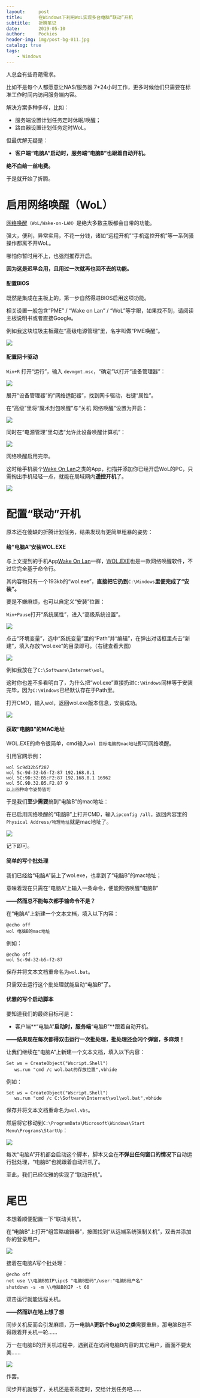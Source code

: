 ```yaml
---
layout:     post
title:      在Windows下利用WoL实现多台电脑“联动”开机
subtitle:   折腾笔记
date:       2019-05-10
author:     Pockies
header-img: img/post-bg-011.jpg
catalog: true
tags:
    - Windows
---
```


人总会有些奇葩需求。

比如不是每个人都愿意让NAS/服务器 7*24小时工作，更多时候他们只需要在标准工作时间内访问服务端内容。

解决方案多种多样，比如：

- 服务端设置计划任务定时休眠/唤醒；
- 路由器设置计划任务定时WoL。

但最优解无疑是：

- **客户端“电脑A”启动时，服务端“电脑B”也跟着自动开机。**

**绝不白给一丝电费。**

于是就开始了折腾。

# 启用网络唤醒（WoL）

[网络唤醒](https://zh.wikipedia.org/wiki/%E7%B6%B2%E8%B7%AF%E5%96%9A%E9%86%92)`（WoL/Wake-on-LAN）`是绝大多数主板都会自带的功能。

强大，便利，异常实用，不花一分钱，诸如“远程开机”“手机遥控开机”等一系列骚操作都离不开WoL。

哪怕你暂时用不上，也强烈推荐开启。

**因为这是迟早会用，且用过一次就再也回不去的功能。**

#### 配置BIOS

既然是集成在主板上的，第一步自然得进BIOS启用这项功能。

相关设置一般包含“PME” / “Wake on Lan” / “WoL”等字眼，如果找不到，请阅读主板说明书或者直接Google。

例如我这块垃圾主板藏在“高级电源管理”里，名字叫做“PME唤醒”。

![](https://raw.githubusercontent.com/Pockies/pic/master/741f9461ly1g2wassl4eij21400mm4m0.jpg)

#### 配置网卡驱动

`Win+R` 打开“运行”，输入 `devmgmt.msc`，“确定”以打开“设备管理器”：

![](https://raw.githubusercontent.com/Pockies/pic/master/%E8%BF%90%E8%A1%8C(473).png)

展开“设备管理器”的“网络适配器”，找到网卡驱动，右键“属性”。

在“高级”里将“魔术封包唤醒”与“关机 网络唤醒”设置为开启：

![](https://raw.githubusercontent.com/Pockies/pic/master/Realtek%20PCIe%20GBE%20Family%20Controller%20%E5%B1%9E%E6%80%A7(471).png)

同时在“电源管理”里勾选“允许此设备唤醒计算机”：

![](https://raw.githubusercontent.com/Pockies/pic/master/Realtek%20PCIe%20GBE%20Family%20Controller%20%E5%B1%9E%E6%80%A7(475).png)

网络唤醒启用完毕。

这时给手机装个[Wake On Lan](https://play.google.com/store/apps/details?id=co.uk.mrwebb.wakeonlan)之类的App，扫描并添加你已经开启WoL的PC，只需掏出手机轻轻一点，就能在局域网内**遥控开机**了。

![](https://raw.githubusercontent.com/Pockies/pic/master/Screenshot_20190510-171940.png)

# 配置“联动”开机

原本还在傻缺的折腾计划任务，结果发现有更简单粗暴的姿势：

#### 给“电脑A”安装WOL.EXE

与上文提到的手机App[Wake On Lan](https://play.google.com/store/apps/details?id=co.uk.mrwebb.wakeonlan)一样，[WOL.EXE](https://www.gammadyne.com/cmdline.htm#wol)也是一款网络唤醒软件，不过它完全基于命令行。

其内容物只有一个193kb的“wol.exe”，**直接把它扔到**`C:\Windows`**里便完成了“安装”。**

要是不嫌麻烦，也可以自定义“安装”位置：

`Win+Pause`打开“系统属性”，进入“高级系统设置”。

![](https://raw.githubusercontent.com/Pockies/pic/master/%E7%B3%BB%E7%BB%9F(479).png)

点击“环境变量”，选中“系统变量”里的“Path”并“编辑”，在弹出对话框里点击“新建”，填入存放“wol.exe”的目录即可。（右键查看大图）

![](https://raw.githubusercontent.com/Pockies/pic/master/%E7%BC%96%E8%BE%91%E7%8E%AF%E5%A2%83%E5%8F%98%E9%87%8F(480).png)

例如我放在了`C:\Software\Internet\wol`。

这时你也差不多看明白了，为什么把“wol.exe”直接扔进`C:\Windows`同样等于安装完毕，因为`C:\Windows`已经默认存在于Path里。

打开CMD，输入wol，返回wol.exe版本信息，安装成功。

![](https://raw.githubusercontent.com/Pockies/pic/master/Administrator_%20%E5%91%BD%E4%BB%A4%E6%8F%90%E7%A4%BA%E7%AC%A6(481).png)

#### 获取“电脑B”的MAC地址

WOL.EXE的命令很简单，cmd输入`wol 目标电脑的mac地址`即可网络唤醒。

引用官网示例：

```
wol 5c9d32b5f287
wol 5c-9d-32-b5-f2-87 192.168.0.1
wol 5C:9D:32:B5:F2:87 192.168.0.1 16962
wol 5C.9D.32.B5.F2.87 9
以上四种命令姿势皆可
```

于是我们**至少需要**搞到“电脑B”的mac地址：

在已启用网络唤醒的“电脑B”上打开CMD，输入`ipconfig /all`，返回内容里的`Physical Address/物理地址`就是mac地址了。

![](https://raw.githubusercontent.com/Pockies/pic/master/Administrator_%20%E5%91%BD%E4%BB%A4%E6%8F%90%E7%A4%BA%E7%AC%A6(477).png)

记下即可。

#### 简单的写个批处理

我们已经给“电脑A”装上了wol.exe，也拿到了“电脑B”的mac地址；

意味着现在只需在“电脑A”上输入一条命令，便能网络唤醒“电脑B”

**——然而总不能每次都手输命令不是？**

在“电脑A”上新建一个文本文档，填入以下内容：

```
@echo off
wol 电脑B的mac地址
```

例如：

```
@echo off
wol 5c-9d-32-b5-f2-87
```

保存并将文本文档重命名为`wol.bat`。

只需双击运行这个批处理就能启动“电脑B”了。

#### 优雅的写个启动脚本

要知道我们的最终目标可是：

- 客户端**“电脑A”**启动时，服务端**“电脑B”**跟着自动开机。

**——结果现在每次都得双击运行一次批处理，批处理还会闪个弹窗，多麻烦！**

让我们继续在“电脑A”上新建一个文本文档，填入以下内容：

```
Set ws = CreateObject("Wscript.Shell") 
   ws.run "cmd /c wol.bat的存放位置",vbhide
```

例如：

```
Set ws = CreateObject("Wscript.Shell") 
   ws.run "cmd /c C:\Software\Internet\wol\wol.bat",vbhide
```

保存并将文本文档重命名为`wol.vbs`。

然后将它移动到`C:\ProgramData\Microsoft\Windows\Start Menu\Programs\StartUp`：

![](https://raw.githubusercontent.com/Pockies/pic/master/%E5%90%AF%E5%8A%A8(482).png)

每次“电脑A”开机都会启动这个脚本，脚本又会在**不弹出任何窗口的情况下**自动运行批处理，“电脑B”也就跟着自动开机了。

至此，我们已经优雅的实现了“联动开机”。

# 尾巴

本想着顺便配置一下“联动关机”。

在“电脑B”上打开“组策略编辑器”，按图找到“从远端系统强制关机”，双击并添加你的登录用户。

![](https://raw.githubusercontent.com/Pockies/pic/master/POCKIES-NAS%20-%20%E8%BF%9C%E7%A8%8B%E6%A1%8C%E9%9D%A2%E8%BF%9E%E6%8E%A5(483).png)

接着在电脑A写个批处理：

```
@echo off
net use \\电脑B的IP\ipc$ "电脑B密码"/user:"电脑B用户名"
shutdown -s -m \\电脑B的IP -t 60
```

双击运行就能远程关机。

**——然而趴在地上想了想**

同步关机反而会引发麻烦，万一电脑A**更新个Bug10之类**需要重启，那电脑B岂不得跟着开关机一轮......

万一在电脑B的开关机过程中，遇到正在访问电脑B内容的其它用户，画面不要太美......

![](https://raw.githubusercontent.com/Pockies/pic/master/(201)2.png)

作罢。

同步开机就够了，关机还是乖乖定时，交给计划任务吧......